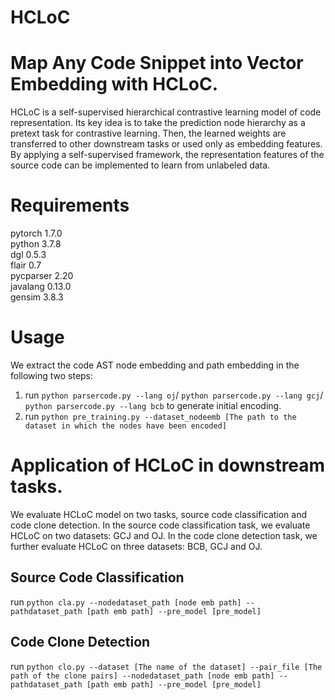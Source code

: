 # HCLoC
# Map Any Code Snippet into Vector Embedding with HCLoC.
HCLoC is a self-supervised hierarchical contrastive learning model of code representation. Its key idea is to take the prediction node hierarchy as a pretext task for contrastive learning. Then, the learned weights are transferred to other downstream tasks or used only as embedding features. By applying a self-supervised framework, the representation features of the source code can be implemented to learn from unlabeled data.
# Requirements <br />
pytorch 1.7.0 <br />
python 3.7.8 <br />
dgl 0.5.3 <br />
flair 0.7 <br />
pycparser 2.20 <br />
javalang 0.13.0 <br />
gensim 3.8.3 <br />
# Usage
We extract the code AST node embedding and path embedding in the following two steps:
1. run ```python parsercode.py --lang oj```/ ```python parsercode.py --lang gcj```/ ```python parsercode.py --lang bcb``` to generate initial encoding.
2. run ```python pre_training.py --dataset_nodeemb [The path to the dataset in which the nodes have been encoded]```
# Application of HCLoC in downstream tasks.
We evaluate HCLoC model on two tasks, source code classification and code clone detection.
In the source code classification task, we evaluate HCLoC on two datasets: GCJ and OJ. In the code clone detection task, we further evaluate HCLoC on three datasets: BCB, GCJ and OJ. 
## Source Code Classification <br /> 
run ```python cla.py --nodedataset_path [node emb path] --pathdataset_path [path emb path] --pre_model [pre_model]```
## Code Clone Detection <br />
run ```python clo.py --dataset [The name of the dataset] --pair_file [The path of the clone pairs] --nodedataset_path [node emb path] --pathdataset_path [path emb path] --pre_model [pre_model]```
